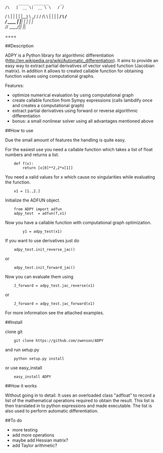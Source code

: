           _____  _______     __
    /\   |  __ \|  __ \ \   / /
   /  \  | |  | | |__) \ \_/ / 
  / /\ \ | |  | |  ___/ \   /  
 / ____ \| |__| | |      | |   
/_/    \_\_____/|_|      |_|   
                               
====

##Description


ADPY is a Python library for algorithmic differentiation (http://en.wikipedia.org/wiki/Automatic_differentiation).
It aims to provide an easy way to extract partial derivatives of vector valued function (Jacobian matrix). In addition it allows to created callable function for obtaining function values using computational graphs.  

Features:

* optimize numerical evaluation by using computational graph
* create callable function from Sympy expressions (calls lambdify once and creates a computational graph) 
* extract partial derivatives using forward or reverse algorithmic differentiation
* bonus: a small nonlinear solver using all advantages mentioned above



##How to use

Due the small amount of features the handling is quite easy.         
        
For the easiest use you need a callable function which takes a list of float numbers and returns a list.

        def f(x):
        	return [x[0]**2,2*x[1]]

You need a valid values for x which cause no singularities while evaluating the function.

		x1 = [1.,2.]

Initialize the ADFUN object.

		from ADPY import adfun
		adpy_test  = adfun(f,x1)

Now you have a callable function with computational graph optimization.

			y1 = adpy_test(x1)

If you want to use derivatives just do
	
		adpy_test.init_reverse_jac()

or

		adpy_test.init_forward_jac()

Now you can evaluate them using

		J_forward = adpy_test.jac_reverse(x1)

or

		J_forward = adpy_test.jac_forward(x1)


For more information see the attached examples.

##Install

clone git

        git clone https://github.com/zwenson/ADPY
and run setup.py

        python setup.py install

or use easy_install

        easy_install ADPY

##How it works

Without going in to detail. It uses an overloaded class "adfloat" to record a list of the mathematical operations required to obtain the result. This list is then translated in to python expressions and made executable. The list is also used to perform automatic differentiation.


##To do
* more testing
* add more operations
* maybe add Hessian matrix? 
* add Taylor arithmetic? 
